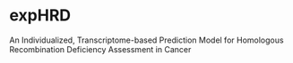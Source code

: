 # expHRD
An Individualized, Transcriptome-based Prediction Model for Homologous Recombination Deficiency Assessment in Cancer
